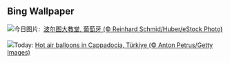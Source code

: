## Bing Wallpaper
![](https://www.bing.com/th?id=OHR.PortugalDay_ZH-CN2939429166_UHD.jpg&w=1000)今日图片: &nbsp;[波尔图大教堂, 葡萄牙 (© Reinhard Schmid/Huber/eStock Photo)](https://www.bing.com/th?id=OHR.PortugalDay_ZH-CN2939429166_UHD.jpg)
<br><br/>
![](https://www.bing.com/th?id=OHR.BalloonsTurkey_EN-US8385517143_UHD.jpg&w=1000)Today: [Hot air balloons in Cappadocia, Türkiye (© Anton Petrus/Getty Images)](https://www.bing.com/th?id=OHR.BalloonsTurkey_EN-US8385517143_UHD.jpg)
<br><br/>
